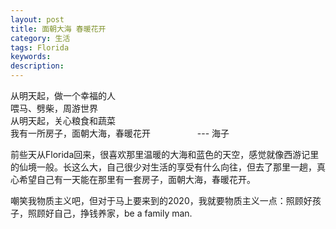 ```yaml
---
layout: post
title: 面朝大海 春暖花开
category: 生活
tags: Florida
keywords: 
description: 
---
```


从明天起，做一个幸福的人  
喂马、劈柴，周游世界  
从明天起，关心粮食和蔬菜  
我有一所房子，面朝大海，春暖花开 
&nbsp; &nbsp; &nbsp; &nbsp; &nbsp; &nbsp; &nbsp; &nbsp; &nbsp; --- 海子

前些天从Florida回来，很喜欢那里温暖的大海和蓝色的天空，感觉就像西游记里的仙境一般。长这么大，自己很少对生活的享受有什么向往，但去了那里一趟，真心希望自己有一天能在那里有一套房子，面朝大海，春暖花开。

嘲笑我物质主义吧，但对于马上要来到的2020，我就要物质主义一点：照顾好孩子，照顾好自己，挣钱养家，be a family man.
